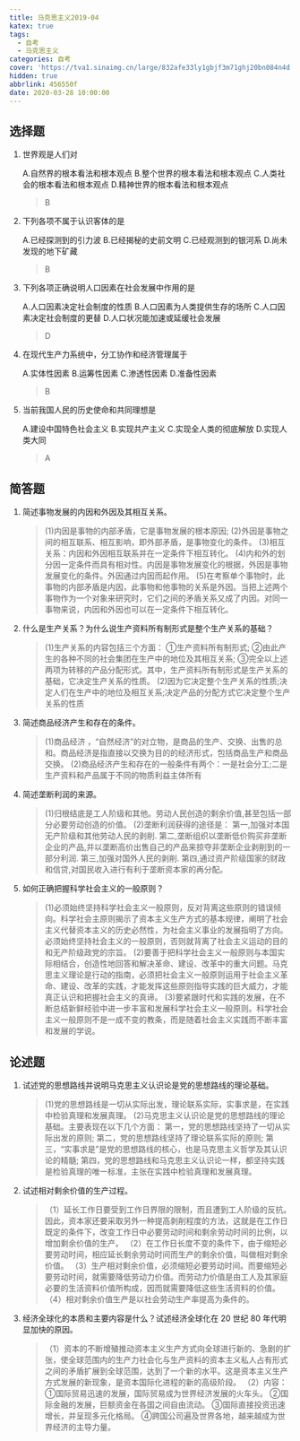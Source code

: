 ```yaml
---
title: 马克思主义2019-04
katex: true
tags:
  - 自考
  - 马克思主义
categories: 自考
cover: 'https://tva1.sinaimg.cn/large/832afe33ly1gbjf3m71ghj20bn084n4d.jpg'
hidden: true
abbrlink: 456550f
date: 2020-03-28 10:00:00
---
```


## 选择题

1. 世界观是人们对

   A.自然界的根本看法和根本观点
   B.整个世界的根本看法和根本观点
   C.人类社会的根本看法和根本观点
   D.精神世界的根本看法和根本观点

   > B

2. 下列各项不属于认识客体的是

   A.已经探测到的引力波
   B.已经揭秘的史前文明
   C.已经观测到的银河系
   D.尚未发现的地下矿藏

   > B

3. 下列各项正确说明人口因素在社会发展中作用的是

   A.人口因素决定社会制度的性质
   B.人口因素为人类提供生存的场所
   C.人口因素决定社会制度的更替
   D.人口状况能加速或延缓社会发展

   > D

4. 在现代生产力系统中，分工协作和经济管理属于

   A.实体性因素
   B.运筹性因素
   C.渗透性因素
   D.准备性因素

   > B

5. 当前我国人民的历史使命和共同理想是

   A.建设中国特色社会主义
   B.实现共产主义
   C.实现全人类的彻底解放
   D.实现人类大同

   > A

## 简答题

1. 简述事物发展的内因和外因及其相互关系。

   > (1)内因是事物的内部矛盾，它是事物发展的根本原因;
   > (2)外因是事物之间的相互联系、相互影响，即外部矛盾，是事物变化的条件。
   > (3)相互关系：内因和外因相互联系并在一定条件下相互转化。
   > (4)内和外的划分因一定条件而具有相对性。内因是事物发展变化的根据，外因是事物发展变化的条件。外因通过内因而起作用。
   > (5)在考察单个事物时，此事物的内部矛盾是内因，此事物和他事物的关系是外因。当把上述两个事物作为一个对象来研究时，它们之间的矛盾关系又成了内因。对同一事物来说，内因和外因也可以在一定条件下相互转化。

2. 什么是生产关系？为什么说生产资料所有制形式是整个生产关系的基础？

   > (1)生产关系的内容包括三个方面：
   > ①生产资料所有制形式;
   > ②由此产生的各种不同的社会集团在生产中的地位及其相互关系;
   > ③完全以上述两项为转移的产品分配形式。其中，生产资料所有制形式是生产关系的基础，它决定生产关系的性质。
   > (2)因为它决定整个生产关系的性质;决定人们在生产中的地位及相互关系;决定产品的分配方式它决定整个生产关系的性质

3. 简述商品经济产生和存在的条件。

   > (1)商品经济 ，“自然经济”的对立物，是商品的生产、交换、出售的总和。商品经济是指直接以交换为目的的经济形式，包括商品生产和商品交换。
   > (2)商品经济产生和存在的一般条件有两个：一是社会分工;二是生产资料和产品属于不同的物质利益主体所有

4. 简述垄断利润的来源。

   > (1)归根结底是工人阶级和其他。劳动人民创造的剩余价值,甚至包括一部分必要劳动创造的价值。
   > (2)垄断利润获得的途径是：
   > 第一,加强对本国无产阶级和其他劳动人民的剥削.
   > 第二,垄断组织以垄断低价购买非垄断企业的产品,并以垄断高价出售自己的产品来掠夺非垄断企业剥削到的一部分利润.
   > 第三,加强对国外人民的剥削.
   > 第四,通过资产阶级国家的财政和信贷,对国民收入进行有利于垄断资本家的再分配。

5. 如何正确把握科学社会主义的一般原则？

   > (1)必须始终坚持科学社会主义一般原则，反对背离这些原则的错误倾向。科学社会主原则揭示了资本主义生产方式的基本规律，阐明了社会主义代替资本主义的历史必然性，为社会主义事业的发展指明了方向。必须始终坚持社会主义的一般原则，否则就背离了社会主义运动的目的和无产阶级政党的宗旨。
   > (2)要善于把科学社会主义一般原则与本国实际相结合，创造性地回答和解决革命、建设、改革中的重大问题。马克思主义理论是行动的指南，必须把社会主义一般原则运用于社会主义革命、建设、改革的实践，才能发挥这些原则指导实践的巨大威力，才能真正认识和把握社会主义的真谛。
   > (3)要紧跟时代和实践的发展，在不断总结新鲜经验中进一步丰富和发展科学社会主义一般原则。科学社会主义一般原则不是一成不变的教条，而是随着社会主义实践而不断丰富和发展的学说。



## 论述题

1. 试述党的思想路线并说明马克思主义认识论是党的思想路线的理论基础。

   > (1)党的思想路线是一切从实际出发，理论联系实际，实事求是，在实践中检验真理和发展真理。
   > (2)马克思主义认识论是党的思想路线的理论基础。主要表现在以下几个方面：
   > 第一，党的思想路线坚持了一切从实际出发的原则;
   > 第二，党的思想路线坚持了理论联系实际的原则;
   > 第三，“实事求是”是党的思想路线的核心，也是马克思主义哲学及其认识论的精髓;
   > 第四，党的思想路线和马克思主义认识论一样，都坚持实践是检验真理的唯一标准，主张在实践中检验真理和发展真理。

2. 试述相对剩余价值的生产过程。

   > （1）延长工作日要受到工作日界限的限制，而且遭到工人阶级的反抗。因此，资本家还要采取另外一种提高剥削程度的方法，这就是在工作日既定的条件下，改变工作日中必要劳动时间和剩余劳动时间的比例，以增加剩余价值的生产。
   > （2）在工作日长度不变的条件下，由于缩短必要劳动时间，相应延长剩余劳动时间而生产的剩余价值，叫做相对剩余价值。
   > （3）生产相对剩余价值，必须缩短必要劳动时间。而要缩短必要劳动时间，就需要降低劳动力价值。而劳动力价值是由工人及其家庭必要的生活资料价值所构成，因而就需要降低这些生活资料的价值。
   > （4）相对剩余价值生产是以社会劳动生产率提高为条件的。
   
3. 经济全球化的本质和主要内容是什么？试述经济全球化在 20 世纪 80 年代明显加快的原因。

   > （1）资本的不断增殖推动资本主义生产方式向全球进行新的、急剧的扩张，使全球范围内的生产力社会化与生产资料的资本主义私人占有形式之间的矛盾扩展到全球范围，达到了一个新的水平。这是资本主义生产方式发展的新现象，是资本国际化进程的新的高级阶段。
   > （2）内容：
   > ①国际贸易迅速的发展，国际贸易成为世界经济发展的火车头。
   > ②国际金融的发展，巨额资金在各国之间自由流动。
   > ③国际直接投资迅速增长，并呈现多元化格局。
   > ④跨国公司遍及世界各地，越来越成为世界经济的主导力量。